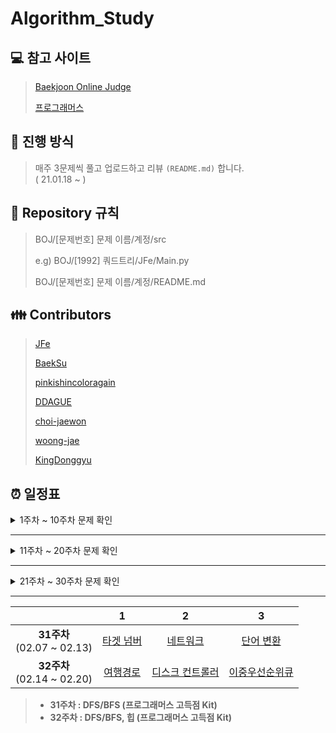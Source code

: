 # Algorithm_Study

## :computer: 참고 사이트
> [Baekjoon Online Judge](https://www.acmicpc.net/)
>
> [프로그래머스](https://programmers.co.kr/)

## :pushpin: 진행 방식
> 매주 3문제씩 풀고 업로드하고 리뷰 `(README.md)` 합니다.  
> ( 21.01.18 ~ )

## :round_pushpin: Repository 규칙
> BOJ/[문제번호] 문제 이름/계정/src
> 
> e.g) BOJ/[1992] 쿼드트리/JFe/Main.py
> 
> BOJ/[문제번호] 문제 이름/계정/README.md

## :family: Contributors
> [JFe](https://github.com/Go-Jaecheol)
> 
> [BaekSu](https://github.com/SeongukBaek)
> 
> [pinkishincoloragain](https://github.com/pinkishincoloragain)
> 
> [DDAGUE](https://github.com/DDAGUE)
> 
> [choi-jaewon](https://github.com/choi-jaewon)
>
> [woong-jae](https://github.com/woong-jae)
> 
> [KingDonggyu](https://github.com/KingDonggyu)

## :alarm_clock: 일정표

<details><summary>1주차 ~ 10주차 문제 확인</summary>

||1|2|3|
|:---:|:---:|:---:|:---:|
|**1주차**<br> (01.18 ~ 01.24)|[종이의 개수](https://www.acmicpc.net/problem/1780)|[쿼드트리](https://www.acmicpc.net/problem/1992)||
|**2주차**<br> (01.25 ~ 01.31)|[쉬운 계단 수](https://www.acmicpc.net/problem/10844)|[가장 긴 증가하는 부분 수열](https://www.acmicpc.net/problem/11053)|[오르막 수](https://www.acmicpc.net/problem/11057)|
|**3주차**<br> (02.01 ~ 02.07)|[LCS](https://www.acmicpc.net/problem/9251)|[가장 긴 증가하는 부분 수열 4](https://www.acmicpc.net/problem/14002)|[줄세우기](https://www.acmicpc.net/problem/2631)|
|**4주차**<br> (02.08 ~ 02.14)|[LCS 2](https://www.acmicpc.net/problem/9252)|[평범한 배낭](https://www.acmicpc.net/problem/12865)|[내리막 길](https://www.acmicpc.net/problem/1520)|
|**5주차**<br> (02.15 ~ 02.21)|[그림](https://www.acmicpc.net/problem/1926)|[미로 탐색](https://www.acmicpc.net/problem/2178)|[연구소](https://www.acmicpc.net/problem/14502)|
|**6주차**<br> (02.22 ~ 02.28)|[숫자고르기](https://www.acmicpc.net/problem/2668)|[적록색약](https://www.acmicpc.net/problem/10026)|[아기 상어](https://www.acmicpc.net/problem/16236)|
|**7주차**<br> (03.01 ~ 03.07)|[ABCDE](https://www.acmicpc.net/problem/13023)|[인구 이동](https://www.acmicpc.net/problem/16234)|[연구소 3](https://www.acmicpc.net/problem/17142)|
|**8주차**<br> (03.08 ~ 03.14)|[주사위](https://www.acmicpc.net/problem/1041)|[도서관](https://www.acmicpc.net/problem/1461)|[강의실 배정](https://www.acmicpc.net/problem/11000)|
|**9주차**<br> (03.15 ~ 03.21)|[배](https://www.acmicpc.net/problem/1092)|[단어 수학](https://www.acmicpc.net/problem/1339)|[카드 정렬하기](https://www.acmicpc.net/problem/1715)|
|**10주차**<br> (03.22 ~ 03.28)|[저울](https://www.acmicpc.net/problem/2437)|[컵라면](https://www.acmicpc.net/problem/1781)|[공항](https://www.acmicpc.net/problem/10775)|

> - **1주차 : 분할 정복**  
> - **2주차 ~ 4주차 : 다이나믹 프로그래밍 (DP)**  
> - **5주차 ~ 7주차 : 그래프 탐색 (DFS & BFS)**  
> - **8주차 ~ 10주차 : 그리디 알고리즘 (Greedy)**  

</details>

---

<details><summary>11주차 ~ 20주차 문제 확인</summary>

||1|2|3|
|:---:|:---:|:---:|:---:|
|**11주차**<br> (03.29 ~ 04.04)|[최단경로](https://www.acmicpc.net/problem/1753)|[최소비용 구하기](https://www.acmicpc.net/problem/1916)|[녹색 옷 입은 애가 젤다지?](https://www.acmicpc.net/problem/4485)|
|**12주차**<br> (05.03 ~ 05.09)|[최소 스패닝 트리](https://www.acmicpc.net/problem/1197)|[네트워크 연결](https://www.acmicpc.net/problem/1922)|[도시 분할 계획](https://www.acmicpc.net/problem/1647)|
|**13주차**<br> (05.10 ~ 05.16)|[나만 안되는 연애](https://www.acmicpc.net/problem/14621)|[전기가 부족해](https://www.acmicpc.net/problem/10423)|[행성 터널](https://www.acmicpc.net/problem/2887)|
|**14주차**<br> (05.17 ~ 05.23)|[가장 큰 정사각형](https://www.acmicpc.net/problem/1915)|[합분해](https://www.acmicpc.net/problem/2225)|[내려가기](https://www.acmicpc.net/problem/2096)|
|**15주차**<br> (05.24 ~ 05.30)|[파이프 옮기기 1](https://www.acmicpc.net/problem/17070)|[1학년](https://www.acmicpc.net/problem/5557)|[이모티콘](https://www.acmicpc.net/problem/14226)|
|**16주차**<br> (07.05 ~ 07.11)|[이분 그래프](https://www.acmicpc.net/problem/1707)|[텀 프로젝트](https://www.acmicpc.net/problem/9466)|[다리 만들기](https://www.acmicpc.net/problem/2146)|
|**17주차**<br> (08.23 ~ 08.29)|[스타트링크](https://www.acmicpc.net/problem/5014)|[Puyo Puyo](https://www.acmicpc.net/problem/11559)|[게리맨더링](https://www.acmicpc.net/problem/17471)|
|**18주차**<br> (08.30 ~ 09.05)|[톱니바퀴](https://www.acmicpc.net/problem/14891)|[로봇 청소기](https://www.acmicpc.net/problem/14503)|[게리맨더링2](https://www.acmicpc.net/problem/17779)|
|**19주차**<br> (09.06 ~ 09.12)|[뱀](https://www.acmicpc.net/problem/3190)|[주사위 굴리기](https://www.acmicpc.net/problem/14499)|[드래곤 커브](https://www.acmicpc.net/problem/15685)|
|**20주차**<br> (09.13 ~ 09.19)|[미세먼지 안녕!](https://www.acmicpc.net/problem/17144)|[이차원 배열과 연산](https://www.acmicpc.net/problem/17140)|[청소년 상어](https://www.acmicpc.net/problem/19236)|

> - **11주차 : 다익스트라 (Dijkstra)**  
> - **12주차 ~ 13주차 : 최소 스패닝 트리 (MST)**  
> - **14주차 ~ 15주차 : 다이나믹 프로그래밍 (DP)**  
> - **16주차 ~ 17주차 : 그래프 탐색 (DFS & BFS)**  
> - **18주차 ~ : 시뮬레이션 (삼성 SW 기출 위주)**  
  
</details>

---

<details><summary>21주차 ~ 30주차 문제 확인</summary>

||1|2|3|
|:---:|:---:|:---:|:---:|
|**21주차**<br> (09.27 ~ 10.03)|[어른 상어](https://www.acmicpc.net/problem/19237)|[마법사 상어와 파이어볼](https://www.acmicpc.net/problem/20056)|[마법사 상어와 토네이도](https://www.acmicpc.net/problem/20057)|
|**22주차**<br> (10.04 ~ 10.10)|[줄 세우기](https://www.acmicpc.net/problem/2252)|[문제집](https://www.acmicpc.net/problem/1766)|[음악프로그램](https://www.acmicpc.net/problem/2623)|
|**23주차**<br> (11.08 ~ 11.14)|[최종 순위](https://www.acmicpc.net/problem/3665)|[게임 개발](https://www.acmicpc.net/problem/1516)|[ACM Craft](https://www.acmicpc.net/problem/1005)|
|**24주차**<br> (11.15 ~ 11.21)|[⚾](https://www.acmicpc.net/problem/17281)|[배열 돌리기 4](https://www.acmicpc.net/problem/17406)|[캐슬 디펜스](https://www.acmicpc.net/problem/17135)|
|**25주차**<br> (11.22 ~ 11.28)|[괄호 추가하기](https://www.acmicpc.net/problem/16637)|[색종이 붙이기](https://www.acmicpc.net/problem/17136)|[다리 만들기 2](https://www.acmicpc.net/problem/17472)|
|**26주차**<br> (01.03 ~ 01.09)|[체육복](https://programmers.co.kr/learn/courses/30/lessons/42862)|[조이스틱](https://programmers.co.kr/learn/courses/30/lessons/42860)|[큰 수 만들기](https://programmers.co.kr/learn/courses/30/lessons/42883)|
|**27주차**<br> (01.10 ~ 01.16)|[구명보트](https://programmers.co.kr/learn/courses/30/lessons/42885)|[섬 연결하기](https://programmers.co.kr/learn/courses/30/lessons/42861)|[단속카메라](https://programmers.co.kr/learn/courses/30/lessons/42884)|
|**28주차**<br> (01.17 ~ 01.23)|[완주하지 못한 선수](https://programmers.co.kr/learn/courses/30/lessons/42576)|[위장](https://programmers.co.kr/learn/courses/30/lessons/42578)|[베스트앨범](https://programmers.co.kr/learn/courses/30/lessons/42579)|
|**29주차**<br> (01.24 ~ 01.30)|[모의고사](https://programmers.co.kr/learn/courses/30/lessons/42840)|[소수 찾기](https://programmers.co.kr/learn/courses/30/lessons/42839)|[카펫](https://programmers.co.kr/learn/courses/30/lessons/42842)|
|**30주차**<br> (01.31 ~ 02.05)|[기능개발](https://programmers.co.kr/learn/courses/30/lessons/42586)|[프린터](https://programmers.co.kr/learn/courses/30/lessons/42587)|[다리를 지나는 트럭](https://programmers.co.kr/learn/courses/30/lessons/42583)|

> - **/ ~ 21주차 : 시뮬레이션 (삼성 SW 기출 위주)**  
> - **22주차 ~ 23주차 : 위상 정렬**  
> - **24주차 ~ 25주차 : 브루트포스 (삼성 A형 기출 위주)**
> - **26주차 ~ 27주차 : 그리디 (프로그래머스 고득점 Kit)** 
> - **28주차 : 해시 (프로그래머스 고득점 Kit)**  
> - **29주차 : 완전탐색 (프로그래머스 고득점 Kit)** 
> - **30주차 : 스택/큐 (프로그래머스 고득점 Kit)** 
  
</details>

---

||1|2|3|
|:---:|:---:|:---:|:---:|
|**31주차**<br> (02.07 ~ 02.13)|[타겟 넘버](https://programmers.co.kr/learn/courses/30/lessons/43165)|[네트워크](https://programmers.co.kr/learn/courses/30/lessons/43162)|[단어 변환](https://programmers.co.kr/learn/courses/30/lessons/43163)|
|**32주차**<br> (02.14 ~ 02.20)|[여행경로](https://programmers.co.kr/learn/courses/30/lessons/43164)|[디스크 컨트롤러](https://programmers.co.kr/learn/courses/30/lessons/42627)|[이중우선순위큐](https://programmers.co.kr/learn/courses/30/lessons/42628)|

> - **31주차 : DFS/BFS (프로그래머스 고득점 Kit)**
> - **32주차 : DFS/BFS, 힙 (프로그래머스 고득점 Kit)**
